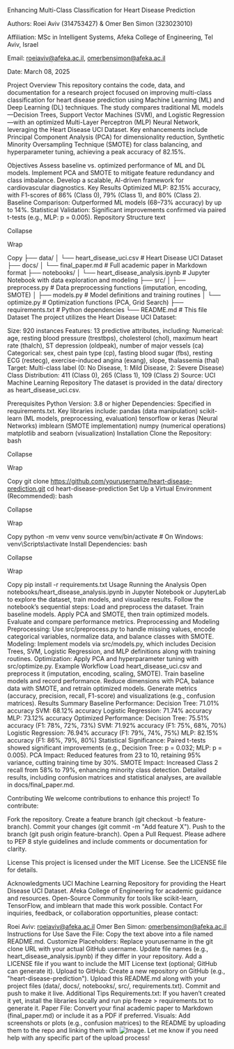 Enhancing Multi-Class Classification for Heart Disease Prediction


Authors: Roei Aviv (314753427) & Omer Ben Simon (323023010)

Affiliation: MSc in Intelligent Systems, Afeka College of Engineering, Tel Aviv, Israel

Email: roeiaviv@afeka.ac.il, omerbensimon@afeka.ac.il

Date: March 08, 2025

Project Overview
This repository contains the code, data, and documentation for a research project focused on improving multi-class classification for heart disease prediction using Machine Learning (ML) and Deep Learning (DL) techniques. The study compares traditional ML models—Decision Trees, Support Vector Machines (SVM), and Logistic Regression—with an optimized Multi-Layer Perceptron (MLP) Neural Network, leveraging the Heart Disease UCI Dataset. Key enhancements include Principal Component Analysis (PCA) for dimensionality reduction, Synthetic Minority Oversampling Technique (SMOTE) for class balancing, and hyperparameter tuning, achieving a peak accuracy of 82.15%.

Objectives
Assess baseline vs. optimized performance of ML and DL models.
Implement PCA and SMOTE to mitigate feature redundancy and class imbalance.
Develop a scalable, AI-driven framework for cardiovascular diagnostics.
Key Results
Optimized MLP: 82.15% accuracy, with F1-scores of 86% (Class 0), 79% (Class 1), and 80% (Class 2).
Baseline Comparison: Outperformed ML models (68–73% accuracy) by up to 14%.
Statistical Validation: Significant improvements confirmed via paired t-tests (e.g., MLP: p = 0.005).
Repository Structure
text

Collapse

Wrap

Copy
├── data/
│   └── heart_disease_uci.csv    # Heart Disease UCI Dataset
├── docs/
│   └── final_paper.md          # Full academic paper in Markdown format
├── notebooks/
│   └── heart_disease_analysis.ipynb  # Jupyter Notebook with data exploration and modeling
├── src/
│   ├── preprocess.py           # Data preprocessing functions (imputation, encoding, SMOTE)
│   ├── models.py               # Model definitions and training routines
│   └── optimize.py             # Optimization functions (PCA, Grid Search)
├── requirements.txt            # Python dependencies
└── README.md                   # This file
Dataset
The project utilizes the Heart Disease UCI Dataset:

Size: 920 instances
Features: 13 predictive attributes, including:
Numerical: age, resting blood pressure (trestbps), cholesterol (chol), maximum heart rate (thalch), ST depression (oldpeak), number of major vessels (ca)
Categorical: sex, chest pain type (cp), fasting blood sugar (fbs), resting ECG (restecg), exercise-induced angina (exang), slope, thalassemia (thal)
Target: Multi-class label (0: No Disease, 1: Mild Disease, 2: Severe Disease)
Class Distribution: 411 (Class 0), 265 (Class 1), 109 (Class 2)
Source: UCI Machine Learning Repository
The dataset is provided in the data/ directory as heart_disease_uci.csv.

Prerequisites
Python Version: 3.8 or higher
Dependencies: Specified in requirements.txt. Key libraries include:
pandas (data manipulation)
scikit-learn (ML models, preprocessing, evaluation)
tensorflow or keras (Neural Networks)
imblearn (SMOTE implementation)
numpy (numerical operations)
matplotlib and seaborn (visualization)
Installation
Clone the Repository:
bash

Collapse

Wrap

Copy
git clone https://github.com/yourusername/heart-disease-prediction.git
cd heart-disease-prediction
Set Up a Virtual Environment (Recommended):
bash

Collapse

Wrap

Copy
python -m venv venv
source venv/bin/activate  # On Windows: venv\Scripts\activate
Install Dependencies:
bash

Collapse

Wrap

Copy
pip install -r requirements.txt
Usage
Running the Analysis
Open notebooks/heart_disease_analysis.ipynb in Jupyter Notebook or JupyterLab to explore the dataset, train models, and visualize results.
Follow the notebook’s sequential steps:
Load and preprocess the dataset.
Train baseline models.
Apply PCA and SMOTE, then train optimized models.
Evaluate and compare performance metrics.
Preprocessing and Modeling
Preprocessing: Use src/preprocess.py to handle missing values, encode categorical variables, normalize data, and balance classes with SMOTE.
Modeling: Implement models via src/models.py, which includes Decision Trees, SVM, Logistic Regression, and MLP definitions along with training routines.
Optimization: Apply PCA and hyperparameter tuning with src/optimize.py.
Example Workflow
Load heart_disease_uci.csv and preprocess it (imputation, encoding, scaling, SMOTE).
Train baseline models and record performance.
Reduce dimensions with PCA, balance data with SMOTE, and retrain optimized models.
Generate metrics (accuracy, precision, recall, F1-score) and visualizations (e.g., confusion matrices).
Results Summary
Baseline Performance:
Decision Tree: 71.01% accuracy
SVM: 68.12% accuracy
Logistic Regression: 71.74% accuracy
MLP: 73.12% accuracy
Optimized Performance:
Decision Tree: 75.51% accuracy (F1: 78%, 72%, 73%)
SVM: 71.92% accuracy (F1: 75%, 68%, 70%)
Logistic Regression: 76.94% accuracy (F1: 79%, 74%, 75%)
MLP: 82.15% accuracy (F1: 86%, 79%, 80%)
Statistical Significance: Paired t-tests showed significant improvements (e.g., Decision Tree: p = 0.032; MLP: p = 0.005).
PCA Impact: Reduced features from 23 to 10, retaining 95% variance, cutting training time by 30%.
SMOTE Impact: Increased Class 2 recall from 58% to 79%, enhancing minority class detection.
Detailed results, including confusion matrices and statistical analyses, are available in docs/final_paper.md.

Contributing
We welcome contributions to enhance this project! To contribute:

Fork the repository.
Create a feature branch (git checkout -b feature-branch).
Commit your changes (git commit -m "Add feature X").
Push to the branch (git push origin feature-branch).
Open a Pull Request.
Please adhere to PEP 8 style guidelines and include comments or documentation for clarity.

License
This project is licensed under the MIT License. See the LICENSE file for details.

Acknowledgments
UCI Machine Learning Repository for providing the Heart Disease UCI Dataset.
Afeka College of Engineering for academic guidance and resources.
Open-Source Community for tools like scikit-learn, TensorFlow, and imblearn that made this work possible.
Contact
For inquiries, feedback, or collaboration opportunities, please contact:

Roei Aviv: roeiaviv@afeka.ac.il
Omer Ben Simon: omerbensimon@afeka.ac.il
Instructions for Use
Save the File: Copy the text above into a file named README.md.
Customize Placeholders:
Replace yourusername in the git clone URL with your actual GitHub username.
Update file names (e.g., heart_disease_analysis.ipynb) if they differ in your repository.
Add a LICENSE file if you want to include the MIT License text (optional; GitHub can generate it).
Upload to GitHub:
Create a new repository on GitHub (e.g., "heart-disease-prediction").
Upload this README.md along with your project files (data/, docs/, notebooks/, src/, requirements.txt).
Commit and push to make it live.
Additional Tips
Requirements.txt: If you haven’t created it yet, install the libraries locally and run pip freeze > requirements.txt to generate it.
Paper File: Convert your final academic paper to Markdown (final_paper.md) or include it as a PDF if preferred.
Visuals: Add screenshots or plots (e.g., confusion matrices) to the README by uploading them to the repo and linking them with ![Image](path/to/image.png).
Let me know if you need help with any specific part of the upload process!
